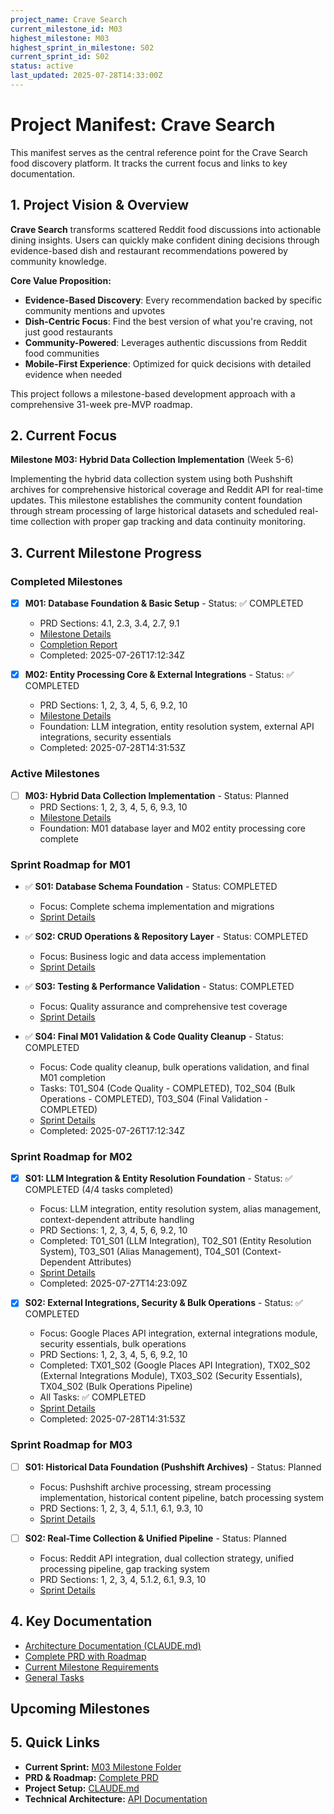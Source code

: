 ```yaml
---
project_name: Crave Search
current_milestone_id: M03
highest_milestone: M03
highest_sprint_in_milestone: S02
current_sprint_id: S02
status: active
last_updated: 2025-07-28T14:33:00Z
---
```


# Project Manifest: Crave Search

This manifest serves as the central reference point for the Crave Search food discovery platform. It tracks the current focus and links to key documentation.

## 1. Project Vision & Overview

**Crave Search** transforms scattered Reddit food discussions into actionable dining insights. Users can quickly make confident dining decisions through evidence-based dish and restaurant recommendations powered by community knowledge.

**Core Value Proposition:**

- **Evidence-Based Discovery**: Every recommendation backed by specific community mentions and upvotes
- **Dish-Centric Focus**: Find the best version of what you're craving, not just good restaurants
- **Community-Powered**: Leverages authentic discussions from Reddit food communities
- **Mobile-First Experience**: Optimized for quick decisions with detailed evidence when needed

This project follows a milestone-based development approach with a comprehensive 31-week pre-MVP roadmap.

## 2. Current Focus

**Milestone M03: Hybrid Data Collection Implementation** (Week 5-6)

Implementing the hybrid data collection system using both Pushshift archives for comprehensive historical coverage and Reddit API for real-time updates. This milestone establishes the community content foundation through stream processing of large historical datasets and scheduled real-time collection with proper gap tracking and data continuity monitoring.

## 3. Current Milestone Progress

### Completed Milestones

- [x] **M01: Database Foundation & Basic Setup** - Status: ✅ COMPLETED
  - PRD Sections: 4.1, 2.3, 3.4, 2.7, 9.1
  - [Milestone Details](./02_REQUIREMENTS/M01_Database_Foundation_Basic_Setup/M01_milestone_meta.md)
  - [Completion Report](./03_SPRINTS/S04_M01_Final_Validation_Cleanup/M01_COMPLETION_REPORT.md)
  - Completed: 2025-07-26T17:12:34Z

- [x] **M02: Entity Processing Core & External Integrations** - Status: ✅ COMPLETED
  - PRD Sections: 1, 2, 3, 4, 5, 6, 9.2, 10
  - [Milestone Details](./02_REQUIREMENTS/M02_Entity_Processing_Core_External_Integrations/M02_milestone_meta.md)
  - Foundation: LLM integration, entity resolution system, external API integrations, security essentials
  - Completed: 2025-07-28T14:31:53Z

### Active Milestones

- [ ] **M03: Hybrid Data Collection Implementation** - Status: Planned
  - PRD Sections: 1, 2, 3, 4, 5, 6, 9.3, 10
  - [Milestone Details](./02_REQUIREMENTS/M03_Hybrid_Data_Collection_Implementation/M03_milestone_meta.md)
  - Foundation: M01 database layer and M02 entity processing core complete

### Sprint Roadmap for M01

- ✅ **S01: Database Schema Foundation** - Status: COMPLETED
  - Focus: Complete schema implementation and migrations
  - [Sprint Details](./03_SPRINTS/M01_S01_Database_Schema_Foundation/M01_S01_sprint_meta.md)

- ✅ **S02: CRUD Operations & Repository Layer** - Status: COMPLETED
  - Focus: Business logic and data access implementation
  - [Sprint Details](./03_SPRINTS/M01_S02_CRUD_Operations_Repository_Layer/M01_S02_sprint_meta.md)

- ✅ **S03: Testing & Performance Validation** - Status: COMPLETED
  - Focus: Quality assurance and comprehensive test coverage
  - [Sprint Details](./03_SPRINTS/M01_S03_Testing_Performance_Validation/M01_S03_sprint_meta.md)

- ✅ **S04: Final M01 Validation & Code Quality Cleanup** - Status: COMPLETED
  - Focus: Code quality cleanup, bulk operations validation, and final M01 completion
  - Tasks: T01_S04 (Code Quality - COMPLETED), T02_S04 (Bulk Operations - COMPLETED), T03_S04 (Final Validation - COMPLETED)
  - [Sprint Details](./03_SPRINTS/M01_S04_Final_Validation_Cleanup/M01_S04_sprint_meta.md)
  - Completed: 2025-07-26T17:12:34Z

### Sprint Roadmap for M02

- [x] **S01: LLM Integration & Entity Resolution Foundation** - Status: ✅ COMPLETED (4/4 tasks completed)
  - Focus: LLM integration, entity resolution system, alias management, context-dependent attribute handling
  - PRD Sections: 1, 2, 3, 4, 5, 6, 9.2, 10
  - Completed: T01_S01 (LLM Integration), T02_S01 (Entity Resolution System), T03_S01 (Alias Management), T04_S01 (Context-Dependent Attributes)
  - [Sprint Details](./03_SPRINTS/M02_S01_LLM_Entity_Resolution_Foundation/M02_S01_sprint_meta.md)
  - Completed: 2025-07-27T14:23:09Z

- [x] **S02: External Integrations, Security & Bulk Operations** - Status: ✅ COMPLETED  
  - Focus: Google Places API integration, external integrations module, security essentials, bulk operations  
  - PRD Sections: 1, 2, 3, 4, 5, 6, 9.2, 10
  - Completed: TX01_S02 (Google Places API Integration), TX02_S02 (External Integrations Module), TX03_S02 (Security Essentials), TX04_S02 (Bulk Operations Pipeline)
  - All Tasks: ✅ COMPLETED
  - [Sprint Details](./03_SPRINTS/M02_S02_External_Integrations_Security/M02_S02_sprint_meta.md)
  - Completed: 2025-07-28T14:31:53Z

### Sprint Roadmap for M03

- [ ] **S01: Historical Data Foundation (Pushshift Archives)** - Status: Planned
  - Focus: Pushshift archive processing, stream processing implementation, historical content pipeline, batch processing system
  - PRD Sections: 1, 2, 3, 4, 5.1.1, 6.1, 9.3, 10
  - [Sprint Details](./03_SPRINTS/M03_S01_Historical_Data_Foundation/M03_S01_sprint_meta.md)

- [ ] **S02: Real-Time Collection & Unified Pipeline** - Status: Planned
  - Focus: Reddit API integration, dual collection strategy, unified processing pipeline, gap tracking system
  - PRD Sections: 1, 2, 3, 4, 5.1.2, 6.1, 9.3, 10
  - [Sprint Details](./03_SPRINTS/M03_S02_Real_Time_Collection_Unified_Pipeline/M03_S02_sprint_meta.md)

## 4. Key Documentation

- [Architecture Documentation (CLAUDE.md)](../CLAUDE.md)
- [Complete PRD with Roadmap](../../PRD.md)
- [Current Milestone Requirements](./02_REQUIREMENTS/M03_Hybrid_Data_Collection_Implementation/)
- [General Tasks](./04_GENERAL_TASKS/)

## Upcoming Milestones

## 5. Quick Links

- **Current Sprint:** [M03 Milestone Folder](./02_REQUIREMENTS/M03_Hybrid_Data_Collection_Implementation/)
- **PRD & Roadmap:** [Complete PRD](../../PRD.md)
- **Project Setup:** [CLAUDE.md](../CLAUDE.md)
- **Technical Architecture:** [API Documentation](../../apps/api/README.md)

